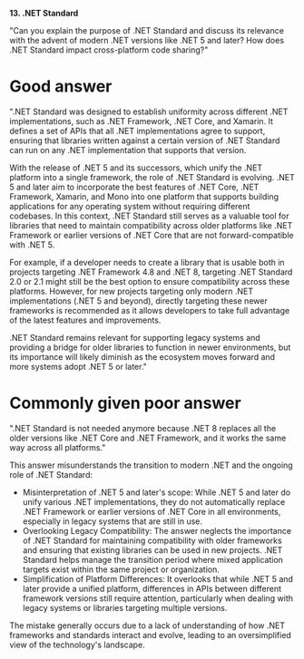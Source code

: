 **13. .NET Standard**

"Can you explain the purpose of .NET Standard and discuss its relevance with the advent of modern .NET versions like .NET 5 and later? How does .NET Standard impact cross-platform code sharing?"

# Good answer

".NET Standard was designed to establish uniformity across different .NET implementations, such as .NET Framework, .NET Core, and Xamarin. It defines a set of APIs that all .NET implementations agree to support, ensuring that libraries written against a certain version of .NET Standard can run on any .NET implementation that supports that version.

With the release of .NET 5 and its successors, which unify the .NET platform into a single framework, the role of .NET Standard is evolving. .NET 5 and later aim to incorporate the best features of .NET Core, .NET Framework, Xamarin, and Mono into one platform that supports building applications for any operating system without requiring different codebases. In this context, .NET Standard still serves as a valuable tool for libraries that need to maintain compatibility across older platforms like .NET Framework or earlier versions of .NET Core that are not forward-compatible with .NET 5.

For example, if a developer needs to create a library that is usable both in projects targeting .NET Framework 4.8 and .NET 8, targeting .NET Standard 2.0 or 2.1 might still be the best option to ensure compatibility across these platforms. However, for new projects targeting only modern .NET implementations (.NET 5 and beyond), directly targeting these newer frameworks is recommended as it allows developers to take full advantage of the latest features and improvements.

.NET Standard remains relevant for supporting legacy systems and providing a bridge for older libraries to function in newer environments, but its importance will likely diminish as the ecosystem moves forward and more systems adopt .NET 5 or later."

# Commonly given poor answer

".NET Standard is not needed anymore because .NET 8 replaces all the older versions like .NET Core and .NET Framework, and it works the same way across all platforms."

This answer misunderstands the transition to modern .NET and the ongoing role of .NET Standard:
- Misinterpretation of .NET 5 and later's scope: While .NET 5 and later do unify various .NET implementations, they do not automatically replace .NET Framework or earlier versions of .NET Core in all environments, especially in legacy systems that are still in use.
- Overlooking Legacy Compatibility: The answer neglects the importance of .NET Standard for maintaining compatibility with older frameworks and ensuring that existing libraries can be used in new projects. .NET Standard helps manage the transition period where mixed application targets exist within the same project or organization.
- Simplification of Platform Differences: It overlooks that while .NET 5 and later provide a unified platform, differences in APIs between different framework versions still require attention, particularly when dealing with legacy systems or libraries targeting multiple versions.

The mistake generally occurs due to a lack of understanding of how .NET frameworks and standards interact and evolve, leading to an oversimplified view of the technology's landscape.
